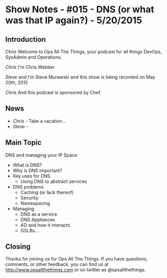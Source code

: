 Show Notes - #015 - DNS (or what was that IP again?) - 5/20/2015
===========================

Introduction
------------
*Chris* Welcome to Ops All The Things, your podcast for all things DevOps, SysAdmin and Operations.

*Chris* I'm Chris Webber

*Steve* and I'm Steve Murawski and this show is being recorded on May 20th, 2015

*Chris* And this podcast is sponsored by Chef.

News
----
- *Chris* - Take a vacation...
- *Steve* -



Main Topic
----------
DNS and managing your IP Space

- What is DNS?
- Why is DNS important?
- Key uses for DNS
  - Using DNS to abstract services
- DNS problems
  - Caching (or lack thereof)
  - Security
  - Namespacing
- Managing
  - DNS as a service
  - DNS Appliances
  - AD and how it interacts
  - GSLBs...

Closing
-------
Thanks for joining us for Ops All The Things.  If you have questions, comments, or other feedback, you can find us at <http://www.opsallthethings.com> or on twitter as @opsallthethings.
